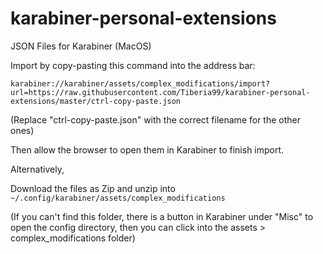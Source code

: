# karabiner-personal-extensions
JSON Files for Karabiner (MacOS)


Import by copy-pasting this command into the address bar:

`karabiner://karabiner/assets/complex_modifications/import?url=https://raw.githubusercontent.com/Tiberia99/karabiner-personal-extensions/master/ctrl-copy-paste.json`

(Replace "ctrl-copy-paste.json" with the correct filename for the other ones)

Then allow the browser to open them in Karabiner to finish import.


Alternatively,

Download the files as Zip and unzip into `~/.config/karabiner/assets/complex_modifications`

(If you can't find this folder, there is a button in Karabiner under "Misc" to open the config directory, then you can click into the assets > complex_modifications folder)

